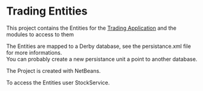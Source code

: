 Trading Entities
================

This project contains the Entities for the <a href="https://github.com/kenparker/IB_Trading_Manager">Trading Application</a>
and the modules to access to them

The Entities are mapped to a Derby database, see the persistance.xml file for more informations.<br>
You can probably create a new persistance unit a point to another database.

The Project is created with NetBeans.

To access the Entities user StockService.